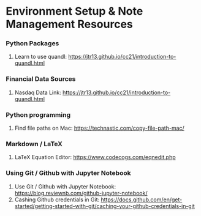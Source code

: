 # Environment Setup & Note Management Resources

### Python Packages
1. Learn to use quandl: https://jtr13.github.io/cc21/introduction-to-quandl.html

### Financial Data Sources
1. Nasdaq Data Link: https://jtr13.github.io/cc21/introduction-to-quandl.html

### Python programming
1. Find file paths on Mac: https://technastic.com/copy-file-path-mac/

### Markdown / LaTeX
1. LaTeX Equation Editor: https://www.codecogs.com/eqnedit.php

### Using Git / Github with Jupyter Notebook
1. Use Git / Github with Jupyter Notebook: https://blog.reviewnb.com/github-jupyter-notebook/
2. Cashing Github credentials in Git: https://docs.github.com/en/get-started/getting-started-with-git/caching-your-github-credentials-in-git

